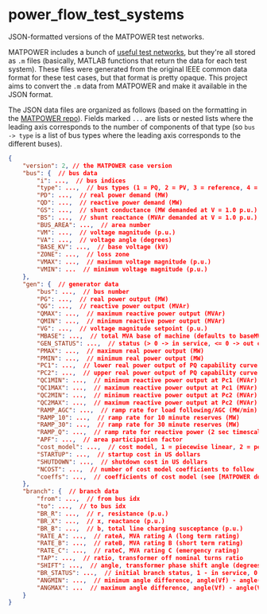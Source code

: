 # power_flow_test_systems
JSON-formatted versions of the MATPOWER test networks.

MATPOWER includes a bunch of [useful test networks](https://github.com/MATPOWER/matpower/tree/master/data), but they're all stored as `.m` files (basically, MATLAB functions that return the data for each test system). These files were generated from the original IEEE common data format for these test cases, but that format is pretty opaque. This project aims to convert the `.m` data from MATPOWER and make it available in the JSON format.

The JSON data files are organized as follows (based on the formatting in the [MATPOWER repo](https://github.com/MATPOWER/matpower/blob/master/lib/caseformat.m)). Fields marked `...` are lists or nested lists where the leading axis corresponds to the number of components of that type (so `bus -> type` is a list of bus types where the leading axis corresponds to the different buses).
```json
{
    "version": 2, // the MATPOWER case version
    "bus": {  // bus data
        "i": ...,  // bus indices
        "type": ...,  // bus types (1 = PQ, 2 = PV, 3 = reference, 4 = isolated)
        "PD": ...,  // real power demand (MW)
        "QD": ...,  // reactive power demand (MW)
        "GS": ...,  // shunt conductance (MW demanded at V = 1.0 p.u.)
        "BS": ...,  // shunt reactance (MVAr demanded at V = 1.0 p.u.)
        "BUS_AREA": ...,  // area number
        "VM": ...,  // voltage magnitude (p.u.)
        "VA": ...,  // voltage angle (degrees)
        "BASE_KV": ...,  // base voltage (kV)
        "ZONE": ...,  // loss zone
        "VMAX": ...,  // maximum voltage magnitude (p.u.)
        "VMIN": ...  // minimum voltage magnitude (p.u.)
    },
    "gen": {  // generator data
        "bus": ...,  // bus number
        "PG": ...,  // real power output (MW)
        "QG": ...,  // reactive power output (MVAr)
        "QMAX": ...,  // maximum reactive power output (MVAr)
        "QMIN": ...,  // minimum reactive power output (MVAr)
        "VG": ...,  // voltage magnitude setpoint (p.u.)
        "MBASE": ...,  // total MVA base of machine (defaults to baseMVA)
        "GEN_STATUS": ...,  // status (> 0 -> in service, <= 0 -> out of service)
        "PMAX": ...,  // maximum real power output (MW)
        "PMIN": ...,  // minimum real power output (MW)
        "PC1": ...,  // lower real power output of PQ capability curve (MW)
        "PC2": ...,  // upper real power output of PQ capability curve (MW)
        "QC1MIN": ...,  // minimum reactive power output at Pc1 (MVAr)
        "QC1MAX": ...,  // maximum reactive power output at Pc1 (MVAr)
        "QC2MIN": ...,  // minimum reactive power output at Pc2 (MVAr)
        "QC2MAX": ...,  // maximum reactive power output at Pc2 (MVAr)
        "RAMP_AGC": ...,  // ramp rate for load following/AGC (MW/min)
        "RAMP_10": ...,  // ramp rate for 10 minute reserves (MW)
        "RAMP_30": ...,  // ramp rate for 30 minute reserves (MW)
        "RAMP_Q": ...,  // ramp rate for reactive power (2 sec timescale) (MVAr/min)
        "APF": ...,  // area participation factor
        "cost_model": ...,  // cost model, 1 = piecewise linear, 2 = polynomial
        "STARTUP": ...,  // startup cost in US dollars
        "SHUTDOWN": ...,  // shutdown cost in US dollars
        "NCOST": ...,  // number of cost model coefficients to follow
        "coeffs": ...,  // coefficients of cost model (see [MATPOWER docs](https://github.com/MATPOWER/matpower/blob/master/lib/idx_cost.m))
    },
    "branch": {  // branch data
        "from": ...,  // from bus idx
        "to": ...,  // to bus idx
        "BR_R": ...,  // r, resistance (p.u.)
        "BR_X": ...,  // x, reactance (p.u.)
        "BR_B": ...,  // b, total line charging susceptance (p.u.)
        "RATE_A": ...,  // rateA, MVA rating A (long term rating)
        "RATE_B": ...,  // rateB, MVA rating B (short term rating)
        "RATE_C": ...,  // rateC, MVA rating C (emergency rating)
        "TAP": ...,  // ratio, transformer off nominal turns ratio
        "SHIFT": ...,  // angle, transformer phase shift angle (degrees)
        "BR_STATUS": ...,  // initial branch status, 1 - in service, 0 - out of service
        "ANGMIN": ...,  // minimum angle difference, angle(Vf) - angle(Vt) (degrees). Unconstrained if both ANGMIN and ANGMAX are 0
        "ANGMAX": ...  // maximum angle difference, angle(Vf) - angle(Vt) (degrees). Unconstrained if both ANGMIN and ANGMAX are 0
    }
}
```
